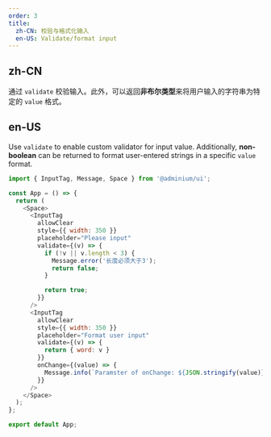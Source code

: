 ```yaml
---
order: 3
title:
  zh-CN: 校验与格式化输入
  en-US: Validate/format input
---
```


## zh-CN

通过 `validate` 校验输入。此外，可以返回**非布尔类型**来将用户输入的字符串为特定的 `value` 格式。

## en-US

Use `validate` to enable custom validator for input value. Additionally, **non-boolean** can be returned to format user-entered strings in a specific `value` format.

```js
import { InputTag, Message, Space } from '@adminium/ui';

const App = () => {
  return (
    <Space>
      <InputTag
        allowClear
        style={{ width: 350 }}
        placeholder="Please input"
        validate={(v) => {
          if (!v || v.length < 3) {
            Message.error('长度必须大于3');
            return false;
          }

          return true;
        }}
      />
      <InputTag
        allowClear
        style={{ width: 350 }}
        placeholder="Format user input"
        validate={(v) => {
          return { word: v }
        }}
        onChange={(value) => {
          Message.info(`Paramster of onChange: ${JSON.stringify(value)}`)
        }}
      />
    </Space>
  );
};

export default App;
```
